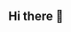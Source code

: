 ## Hi there 👋

<!--https://www.instagram.com/michaelshadell025?igsh=ZHVyYzdneGZobG5u 
michaelshadell02@proto.me
Whiteboy.music 
**Whiteboymusic/Whiteboymusic** is a ✨ _special_ ✨ repository because its `README.md` (this file) appears on your GitHub profile.

Here are some ideas to get you started:

- 🔭 I’m currently working on ...
- 🌱 I’m currently learning ...
- 👯 I’m looking to collaborate on ...
- 🤔 I’m looking for help with ...
- 💬 Ask me about ...
- 📫 How to reach me: ...
- 😄 Pronouns: ...
- ⚡ Fun fact: ...
-->
